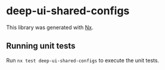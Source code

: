# deep-ui-shared-configs

This library was generated with [Nx](https://nx.dev).

## Running unit tests

Run `nx test deep-ui-shared-configs` to execute the unit tests.
